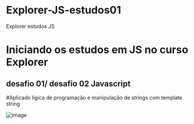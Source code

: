 # Explorer-JS-estudos01
Explorer estudos JS
# Iniciando os estudos em JS no curso Explorer

## desafio 01/ desafio 02  Javascript
#Aplicado ligica de programação  e manipulação de strings com template string

![image](https://user-images.githubusercontent.com/6127742/207119134-6caf870c-4aa5-4edf-8ca5-fb934f75666e.png)
